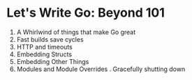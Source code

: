 # Let's Write Go: Beyond 101

1. A Whirlwind of things that make Go great
2. Fast builds save cycles
3. HTTP and timeouts
4. Embedding Structs
5. Embedding Other Things
6. Modules and Module Overrides
   . Gracefully shutting down
